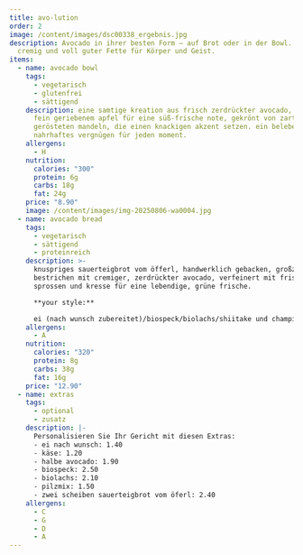 ```yaml
---
title: avo-lution
order: 2
image: /content/images/dsc00338_ergebnis.jpg
description: Avocado in ihrer besten Form – auf Brot oder in der Bowl. Frisch,
  cremig und voll guter Fette für Körper und Geist.
items:
  - name: avocado bowl
    tags:
      - vegetarisch
      - glutenfrei
      - sättigend
    description: eine samtige kreation aus frisch zerdrückter avocado, veredelt mit
      fein geriebenem apfel für eine süß-frische note, gekrönt von zart
      gerösteten mandeln, die einen knackigen akzent setzen. ein belebendes,
      nahrhaftes vergnügen für jeden moment.
    allergens:
      - H
    nutrition:
      calories: "300"
      protein: 6g
      carbs: 18g
      fat: 24g
    price: "8.90"
    image: /content/images/img-20250806-wa0004.jpg
  - name: avocado bread
    tags:
      - vegetarisch
      - sättigend
      - proteinreich
    description: >-
      knuspriges sauerteigbrot vom öfferl, handwerklich gebacken, großzügig
      bestrichen mit cremiger, zerdrückter avocado, verfeinert mit frischen
      sprossen und kresse für eine lebendige, grüne frische.

      **your style:**

      ei (nach wunsch zubereitet)/biospeck/biolachs/shiitake und champignons pilze
    allergens:
      - A
    nutrition:
      calories: "320"
      protein: 8g
      carbs: 38g
      fat: 16g
    price: "12.90"
  - name: extras
    tags:
      - optional
      - zusatz
    description: |-
      Personalisieren Sie Ihr Gericht mit diesen Extras:
      - ei nach wunsch: 1.40
      - käse: 1.20
      - halbe avocado: 1.90
      - biospeck: 2.50
      - biolachs: 2.10
      - pilzmix: 1.50
      - zwei scheiben sauerteigbrot vom öferl: 2.40
    allergens:
      - C
      - G
      - D
      - A
---
```


